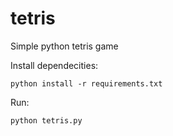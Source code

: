 # tetris
Simple python tetris game

Install dependecities:
```
python install -r requirements.txt
```

Run:
```
python tetris.py
```
